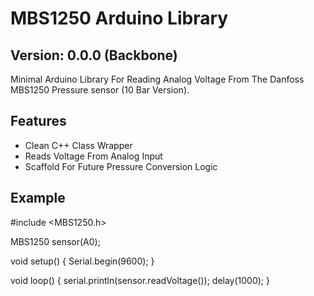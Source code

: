 # MBS1250 Arduino Library

## Version: 0.0.0 (Backbone) ##
Minimal Arduino Library For Reading Analog Voltage From The Danfoss MBS1250 Pressure sensor (10 Bar Version).

## Features
- Clean C++ Class Wrapper
- Reads Voltage From Analog Input
- Scaffold For Future Pressure Conversion Logic

## Example

#include <MBS1250.h>

MBS1250 sensor(A0);

void setup() {
	Serial.begin(9600);
}

void loop() {
	serial.println(sensor.readVoltage());
	delay(1000);
}